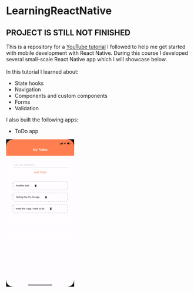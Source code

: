 # LearningReactNative
## PROJECT IS STILL NOT FINISHED
This is a repository for a [YouTube tutorial](https://www.youtube.com/playlist?list=PL4cUxeGkcC9ixPU-QkScoRBVxtPPzVjrQ) I followed to help me get started with mobile development with React Native. During this course I developed several small-scale React Native app which I will showcase below.
<br>
<br>
In this tutorial I learned about:
- State hooks
- Navigation
- Components and custom components
- Forms
- Validation

I also built the following apps:
- ToDo app
<img src="https://github.com/DimoDimchev/LearningReactNative/blob/main/assets/todoapp_showcase.gif" height=400>
